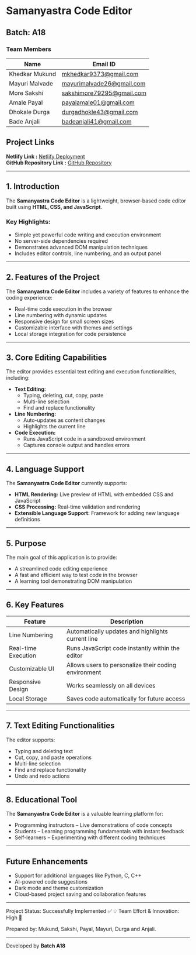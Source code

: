 # Samanyastra Code Editor  

## Batch: A18  

### Team Members  
| Name              | Email ID                          |  
|------------------|--------------------------------|  
| Khedkar Mukund  | mkhedkar9373@gmail.com          |  
| Mayuri Malvade  | mayurimalvade26@gmail.com       |  
| More Sakshi     | sakshimore79295@gmail.com       |  
| Amale Payal     | payalamale01@gmail.com          |  
| Dhokale Durga   | durgadhokle43@gmail.com         |  
| Bade Anjali     | badeanjali41@gmail.com          |  

## Project Links  
**Netlify Link :** [Netlify Deployment](https://chimerical-gumption-15ee6a.netlify.app/  )  
**GitHub Repository Link :** [GitHub Repository](https://github.com/Anjali-Bade/Code-Editor.git)  

---

## 1. Introduction  
The **Samanyastra Code Editor** is a lightweight, browser-based code editor built using **HTML, CSS, and JavaScript**.  

### Key Highlights:  
- Simple yet powerful code writing and execution environment  
- No server-side dependencies required  
- Demonstrates advanced DOM manipulation techniques  
- Includes editor controls, line numbering, and an output panel  

---

## 2. Features of the Project  
The **Samanyastra Code Editor** includes a variety of features to enhance the coding experience:  
- Real-time code execution in the browser  
- Line numbering with dynamic updates  
- Responsive design for small screen sizes  
- Customizable interface with themes and settings  
- Local storage integration for code persistence  

---

## 3. Core Editing Capabilities  
The editor provides essential text editing and execution functionalities, including:  

- **Text Editing:**  
  - Typing, deleting, cut, copy, paste  
  - Multi-line selection  
  - Find and replace functionality  
- **Line Numbering:**  
  - Auto-updates as content changes  
  - Highlights the current line  
- **Code Execution:**  
  - Runs JavaScript code in a sandboxed environment  
  - Captures console output and handles errors  

---

## 4. Language Support  
The **Samanyastra Code Editor** currently supports:  

- **HTML Rendering:** Live preview of HTML with embedded CSS and JavaScript  
- **CSS Processing:** Real-time validation and rendering  
- **Extensible Language Support:** Framework for adding new language definitions  

---

## 5. Purpose  
The main goal of this application is to provide:  
- A streamlined code editing experience  
- A fast and efficient way to test code in the browser  
- A learning tool demonstrating DOM manipulation  

---

## 6. Key Features  
| Feature               | Description |  
|----------------------|--------------------------------------------|   
| Line Numbering | Automatically updates and highlights current line |  
| Real-time Execution | Runs JavaScript code instantly within the editor |  
| Customizable UI | Allows users to personalize their coding environment |  
| Responsive Design | Works seamlessly on all devices |  
| Local Storage | Saves code automatically for future access |  

---

## 7. Text Editing Functionalities  
The editor supports:  
- Typing and deleting text  
- Cut, copy, and paste operations  
- Multi-line selection  
- Find and replace functionality  
- Undo and redo actions  

---

## 8. Educational Tool  
The **Samanyastra Code Editor** is a valuable learning platform for:  
- Programming instructors – Live demonstrations of code concepts  
- Students – Learning programming fundamentals with instant feedback  
- Self-learners – Experimenting with different coding techniques  

---

## Future Enhancements  
- Support for additional languages like Python, C, C++  
- AI-powered code suggestions  
- Dark mode and theme customization  
- Cloud-based project saving and collaboration features  

---


Project Status: Successfully Implemented ✅ 💡 Team Effort & Innovation: High 🎉

Prepared by: Mukund, Sakshi, Payal, Mayuri, Durga and Anjali.

---

Developed by **Batch A18**  
